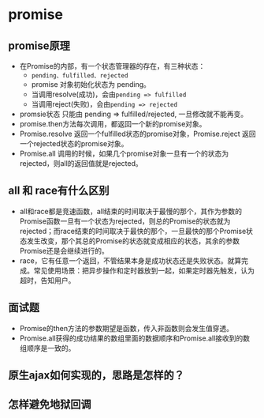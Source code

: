 # promise

## promise原理
* 在Promise的内部，有一个状态管理器的存在，有三种状态：
  - `pending、fulfilled、rejected`
  - promise 对象初始化状态为 pending。　　　　
  - 当调用resolve(成功)，会由`pending => fulfilled`
  - 当调用reject(失败)，会由`pending => rejected`
* promsie状态 只能由 pending => fulfilled/rejected, 一旦修改就不能再变。
* promise.then方法每次调用，都返回一个新的promise对象。
* Promise.resolve 返回一个fulfilled状态的promise对象，Promise.reject 返回一个rejected状态的promise对象。
* Promise.all 调用的时候，如果几个promise对象一旦有一个的状态为rejected，则all的返回值就是rejected。

## all 和 race有什么区别
* all和race都是竞速函数，all结束的时间取决于最慢的那个，其作为参数的Promise函数一旦有一个状态为rejected，则总的Promise的状态就为rejected；而race结束的时间取决于最快的那个，一旦最快的那个Promise状态发生改变，那个其总的Promise的状态就变成相应的状态，其余的参数Promise还是会继续进行的。
* race，它有任意一个返回，不管结果本身是成功状态还是失败状态。就算完成。常见使用场景：把异步操作和定时器放到一起，如果定时器先触发，认为超时，告知用户。

## 面试题
* Promise的then方法的参数期望是函数，传入非函数则会发生值穿透。
* Promise.all获得的成功结果的数组里面的数据顺序和Promise.all接收到的数组顺序是一致的。

## 原生ajax如何实现的，思路是怎样的？

## 怎样避免地狱回调

